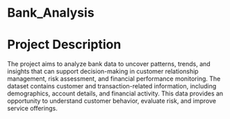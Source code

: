 # Bank_Analysis

# Project Description
The project aims to analyze bank data to uncover patterns, trends, and insights that can support decision-making in customer relationship management, risk assessment, and financial performance monitoring.
The dataset contains customer and transaction-related information, including demographics, account details, and financial activity. This data provides an opportunity to understand customer behavior, evaluate risk, and improve service offerings.


